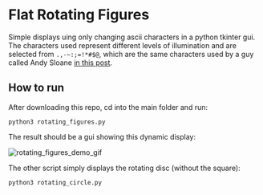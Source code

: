 # Flat Rotating Figures

Simple displays uing only changing ascii characters in a python tkinter gui.
The characters used represent different levels of illumination and are selected from `.,-~:;=!*#$@`,
which are the same characters used by a guy called Andy Sloane [in this post](https://www.a1k0n.net/2011/07/20/donut-math.html).

## How to run

After downloading this repo, cd into the main folder and run:
```
python3 rotating_figures.py
```
The result should be a gui showing this dynamic display:

![rotating_figures_demo_gif](https://user-images.githubusercontent.com/43306816/205479189-9c8d04d8-d571-4ee2-9629-5425a5bd0de9.gif)


The other script simply displays the rotating disc (without the square):
```
python3 rotating_circle.py
```
